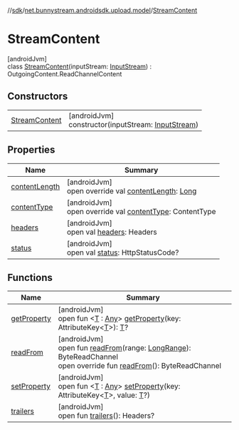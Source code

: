 //[sdk](../../../index.md)/[net.bunnystream.androidsdk.upload.model](../index.md)/[StreamContent](index.md)

# StreamContent

[androidJvm]\
class [StreamContent](index.md)(inputStream: [InputStream](https://docs.oracle.com/javase/8/docs/api/java/io/InputStream.html)) : OutgoingContent.ReadChannelContent

## Constructors

| | |
|---|---|
| [StreamContent](-stream-content.md) | [androidJvm]<br>constructor(inputStream: [InputStream](https://docs.oracle.com/javase/8/docs/api/java/io/InputStream.html)) |

## Properties

| Name | Summary |
|---|---|
| [contentLength](content-length.md) | [androidJvm]<br>open override val [contentLength](content-length.md): [Long](https://kotlinlang.org/api/latest/jvm/stdlib/kotlin/-long/index.html) |
| [contentType](content-type.md) | [androidJvm]<br>open override val [contentType](content-type.md): ContentType |
| [headers](index.md#-1211925669%2FProperties%2F-1951609706) | [androidJvm]<br>open val [headers](index.md#-1211925669%2FProperties%2F-1951609706): Headers |
| [status](index.md#-1345698009%2FProperties%2F-1951609706) | [androidJvm]<br>open val [status](index.md#-1345698009%2FProperties%2F-1951609706): HttpStatusCode? |

## Functions

| Name | Summary |
|---|---|
| [getProperty](index.md#543801704%2FFunctions%2F-1951609706) | [androidJvm]<br>open fun &lt;[T](index.md#543801704%2FFunctions%2F-1951609706) : [Any](https://kotlinlang.org/api/latest/jvm/stdlib/kotlin/-any/index.html)&gt; [getProperty](index.md#543801704%2FFunctions%2F-1951609706)(key: AttributeKey&lt;[T](index.md#543801704%2FFunctions%2F-1951609706)&gt;): [T](index.md#543801704%2FFunctions%2F-1951609706)? |
| [readFrom](index.md#-1500131473%2FFunctions%2F-1951609706) | [androidJvm]<br>open fun [readFrom](index.md#-1500131473%2FFunctions%2F-1951609706)(range: [LongRange](https://kotlinlang.org/api/latest/jvm/stdlib/kotlin.ranges/-long-range/index.html)): ByteReadChannel<br>open override fun [readFrom](read-from.md)(): ByteReadChannel |
| [setProperty](index.md#-975814741%2FFunctions%2F-1951609706) | [androidJvm]<br>open fun &lt;[T](index.md#-975814741%2FFunctions%2F-1951609706) : [Any](https://kotlinlang.org/api/latest/jvm/stdlib/kotlin/-any/index.html)&gt; [setProperty](index.md#-975814741%2FFunctions%2F-1951609706)(key: AttributeKey&lt;[T](index.md#-975814741%2FFunctions%2F-1951609706)&gt;, value: [T](index.md#-975814741%2FFunctions%2F-1951609706)?) |
| [trailers](index.md#523718201%2FFunctions%2F-1951609706) | [androidJvm]<br>open fun [trailers](index.md#523718201%2FFunctions%2F-1951609706)(): Headers? |
